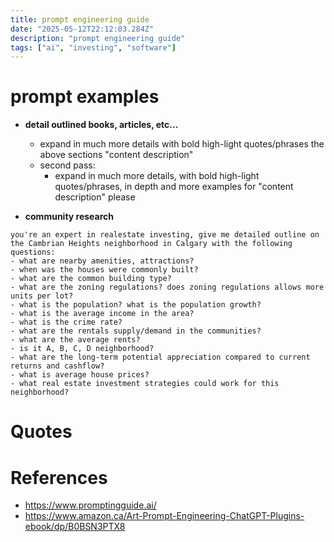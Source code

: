 ```yaml
---
title: prompt engineering guide
date: "2025-05-12T22:12:03.284Z"
description: "prompt engineering guide"
tags: ["ai", "investing", "software"]
---
```


# prompt examples

- **detail outlined books, articles, etc...**
  - expand in much more details with bold high-light quotes/phrases the above sections "content description"
  - second pass:
    - expand in much more details, with bold high-light quotes/phrases, in depth and more examples for "content description" please


- **community research**

```
you're an expert in realestate investing, give me detailed outline on the Cambrian Heights neighborhood in Calgary with the following questions:
- what are nearby amenities, attractions?
- when was the houses were commonly built?
- what are the common building type?
- what are the zoning regulations? does zoning regulations allows more units per lot?
- what is the population? what is the population growth?
- what is the average income in the area?
- what is the crime rate?
- what are the rentals supply/demand in the communities?
- what are the average rents?
- is it A, B, C, D neighborhood?
- what are the long-term potential appreciation compared to current returns and cashflow?
- what is average house prices?
- what real estate investment strategies could work for this neighborhood?
```


# Quotes


# References
- https://www.promptingguide.ai/
- https://www.amazon.ca/Art-Prompt-Engineering-ChatGPT-Plugins-ebook/dp/B0BSN3PTX8